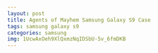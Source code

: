 ```yaml
---
layout: post
title: Agents of Mayhem Samsung Galaxy S9 Case
tags: samsung galaxy s9
categories: samsung
img: 1UcwAxOeh9XlQxmzNqIDSbU-5v_6fmDKB
---
```

